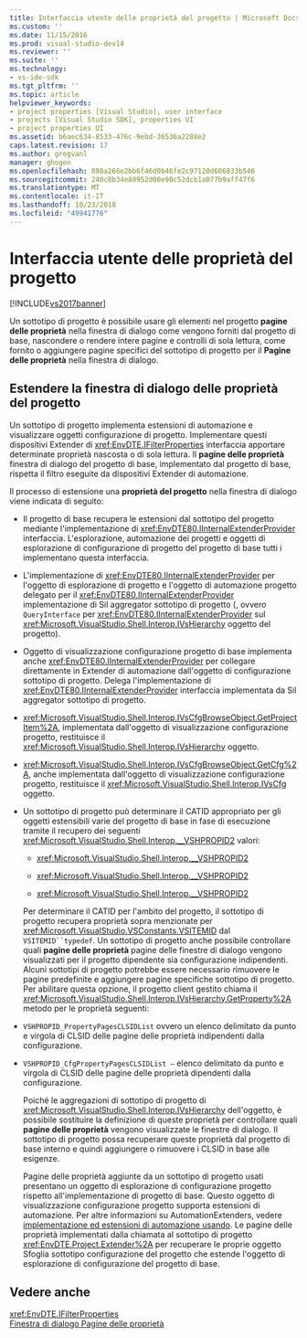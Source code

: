 ```yaml
---
title: Interfaccia utente delle proprietà del progetto | Microsoft Docs
ms.custom: ''
ms.date: 11/15/2016
ms.prod: visual-studio-dev14
ms.reviewer: ''
ms.suite: ''
ms.technology:
- vs-ide-sdk
ms.tgt_pltfrm: ''
ms.topic: article
helpviewer_keywords:
- project properties [Visual Studio], user interface
- projects [Visual Studio SDK], properties UI
- project properties UI
ms.assetid: b6aec634-8533-476c-9ebd-36536a2288e2
caps.latest.revision: 17
ms.author: gregvanl
manager: ghogen
ms.openlocfilehash: 898a266e2bb6f46d0b46fe2c97120d606833b546
ms.sourcegitcommit: 240c8b34e80952d00e90c52dcb1a077b9aff47f6
ms.translationtype: MT
ms.contentlocale: it-IT
ms.lasthandoff: 10/23/2018
ms.locfileid: "49941776"
---
```

# <a name="project-property-user-interface"></a>Interfaccia utente delle proprietà del progetto
[!INCLUDE[vs2017banner](../../includes/vs2017banner.md)]

Un sottotipo di progetto è possibile usare gli elementi nel progetto **pagine delle proprietà** nella finestra di dialogo come vengono forniti dal progetto di base, nascondere o rendere intere pagine e controlli di sola lettura, come fornito o aggiungere pagine specifici del sottotipo di progetto per il **Pagine delle proprietà** nella finestra di dialogo.  
  
## <a name="extending-the-project-property-dialog-box"></a>Estendere la finestra di dialogo delle proprietà del progetto  
 Un sottotipo di progetto implementa estensioni di automazione e visualizzare oggetti configurazione di progetto. Implementare questi dispositivi Extender di <xref:EnvDTE.IFilterProperties> interfaccia apportare determinate proprietà nascosta o di sola lettura. Il **pagine delle proprietà** finestra di dialogo del progetto di base, implementato dal progetto di base, rispetta il filtro eseguite da dispositivi Extender di automazione.  
  
 Il processo di estensione una **proprietà del progetto** nella finestra di dialogo viene indicata di seguito:  
  
- Il progetto di base recupera le estensioni dal sottotipo del progetto mediante l'implementazione di <xref:EnvDTE80.IInternalExtenderProvider> interfaccia. L'esplorazione, automazione dei progetti e oggetti di esplorazione di configurazione di progetto del progetto di base tutti i implementano questa interfaccia.  
  
- L'implementazione di <xref:EnvDTE80.IInternalExtenderProvider> per l'oggetto di esplorazione di progetto e l'oggetto di automazione progetto delegato per il <xref:EnvDTE80.IInternalExtenderProvider> implementazione di Sil aggregator sottotipo di progetto (, ovvero `QueryInterface` per <xref:EnvDTE80.IInternalExtenderProvider> sul <xref:Microsoft.VisualStudio.Shell.Interop.IVsHierarchy> oggetto del progetto).  
  
- Oggetto di visualizzazione configurazione progetto di base implementa anche <xref:EnvDTE80.IInternalExtenderProvider> per collegare direttamente in Extender di automazione dall'oggetto di configurazione sottotipo di progetto. Delega l'implementazione di <xref:EnvDTE80.IInternalExtenderProvider> interfaccia implementata da Sil aggregator sottotipo di progetto.  
  
- <xref:Microsoft.VisualStudio.Shell.Interop.IVsCfgBrowseObject.GetProjectItem%2A>, implementata dall'oggetto di visualizzazione configurazione progetto, restituisce il <xref:Microsoft.VisualStudio.Shell.Interop.IVsHierarchy> oggetto.  
  
- <xref:Microsoft.VisualStudio.Shell.Interop.IVsCfgBrowseObject.GetCfg%2A>, anche implementata dall'oggetto di visualizzazione configurazione progetto, restituisce il <xref:Microsoft.VisualStudio.Shell.Interop.IVsCfg> oggetto.  
  
- Un sottotipo di progetto può determinare il CATID appropriato per gli oggetti estensibili varie del progetto di base in fase di esecuzione tramite il recupero dei seguenti <xref:Microsoft.VisualStudio.Shell.Interop.__VSHPROPID2> valori:  
  
  -   <xref:Microsoft.VisualStudio.Shell.Interop.__VSHPROPID2>  
  
  -   <xref:Microsoft.VisualStudio.Shell.Interop.__VSHPROPID2>  
  
  -   <xref:Microsoft.VisualStudio.Shell.Interop.__VSHPROPID2>  
  
  Per determinare il CATID per l'ambito del progetto, il sottotipo di progetto recupera proprietà sopra menzionate per <xref:Microsoft.VisualStudio.VSConstants.VSITEMID> dal `VSITEMID``typedef`. Un sottotipo di progetto anche possibile controllare quali **pagine delle proprietà** pagine delle finestre di dialogo vengono visualizzati per il progetto dipendente sia configurazione indipendenti. Alcuni sottotipi di progetto potrebbe essere necessario rimuovere le pagine predefinite e aggiungere pagine specifiche sottotipo di progetto. Per abilitare questa opzione, il progetto client gestito chiama il <xref:Microsoft.VisualStudio.Shell.Interop.IVsHierarchy.GetProperty%2A> metodo per le proprietà seguenti:  
  
- `VSHPROPID_PropertyPagesCLSIDList` ovvero un elenco delimitato da punto e virgola di CLSID delle pagine delle proprietà indipendenti dalla configurazione.  
  
- `VSHPROPID_CfgPropertyPagesCLSIDList —` elenco delimitato da punto e virgola di CLSID delle pagine delle proprietà dipendenti dalla configurazione.  
  
  Poiché le aggregazioni di sottotipo di progetto di <xref:Microsoft.VisualStudio.Shell.Interop.IVsHierarchy> dell'oggetto, è possibile sostituire la definizione di queste proprietà per controllare quali **pagine delle proprietà** vengono visualizzate le finestre di dialogo. Il sottotipo di progetto possa recuperare queste proprietà dal progetto di base interno e quindi aggiungere o rimuovere i CLSID in base alle esigenze.  
  
  Pagine delle proprietà aggiunte da un sottotipo di progetto usati presentano un oggetto di esplorazione di configurazione progetto rispetto all'implementazione di progetto di base. Questo oggetto di visualizzazione configurazione progetto supporta estensioni di automazione. Per altre informazioni su AutomationExtenders, vedere [implementazione ed estensioni di automazione usando](http://msdn.microsoft.com/library/0d5c218c-f412-4b28-ab0c-33a611f62356). Le pagine delle proprietà implementati dalla chiamata al sottotipo di progetto <xref:EnvDTE.Project.Extender%2A> per recuperare le proprie oggetto Sfoglia sottotipo configurazione del progetto che estende l'oggetto di esplorazione di configurazione del progetto di base.  
  
## <a name="see-also"></a>Vedere anche  
 <xref:EnvDTE.IFilterProperties>   
 [Finestra di dialogo Pagine delle proprietà](http://msdn.microsoft.com/en-us/4a3d34ac-ed03-45e8-ae60-a0e1aad300e4)

